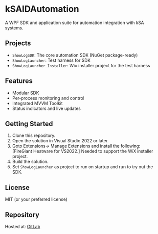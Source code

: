 # kSAIDAutomation

A WPF SDK and application suite for automation integration with kSA systems.

## Projects

- `ShowLogSDK`: The core automation SDK (NuGet package-ready)
- `ShowLogLauncher`: Test harness for SDK
- `ShowLogLauncher_Installer`: Wix installer project for the test harness

## Features

- Modular SDK
- Per-process monitoring and control
- Integrated MVVM Toolkit
- Status indicators and live updates

## Getting Started

1. Clone this repository.
2. Open the solution in Visual Studio 2022 or later.
3. Goto Extensions-> Manage Extensions and install the following: 
   [FireGiant Heatware for VS2022.] Needed to support the WiX installer project.
4. Build the solution.
5. Set `ShowLogLauncher` as project to run on startup and run to try out the SDK.

## License

MIT (or your preferred license)

## Repository

Hosted at: [GitLab](https://github.com/k-SpaceAssociates/ShowLog.git)